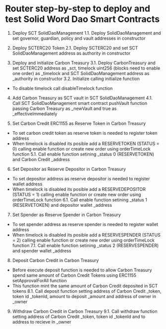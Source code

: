 # Router step-by-step to deploy and test Solid Word Dao Smart Contracts

1. Deploy SCT SolidDaoManagement
1.1. Deploy SolidDaoManagement and set governor, guardian, policy and vault addresses in constructor

2. Deploy SCTERC20 Token
2.1. Deploy SCTERC20 and set SCT SolidDaoManagement address as authority in constructor

3. Deploy and initialize Carbon Treasury
3.1. Deploy CarbonTreasury and set SCTERC20 address as _sct, timelock uint256 (blocks need to enable one order) as _timelock and SCT SolidDaoManagement address as _authority in constructor
3.2. Initialize calling initialize function
* To disable timelock call disableTimelock function

4. Add Carbon Treasury as SCT vault in SCT SolidDaoManagement
4.1. Call SCT SolidDaoManagement smart contract pushVault function passing Carbon Treasury as _newVault and true as _effectiveImmediately

5. Set Carbon Credit ERC1155 as Reserve Token in Carbon Treasury
* To set carbon credit token as reserve token is needed to register token address
* When timelock is disabled its posible add a RESERVETOKEN (STATUS = 0) calling enable function or create new order using orderTimeLock function
5.1. Call enable function setining _status 0 (RESERVETOKEN) and Carbon Credit _address 

6. Set Depositor as Reserve Depositor in Carbon Treasury
* To set depositor address as reserve depositor is needed to register wallet address
* When timelock is disabled its posible add a RESERVEDEPOSITOR (STATUS = 1) calling enable function or create new order using orderTimeLock function
6.1. Call enable function setining _status 1 (RESERVETOKEN) and depositor wallet _address 

7. Set Spender as Reserve Spender in Carbon Treasury
* To set spender address as reserve spender is needed to register wallet address
* When timelock is disabled its posible add a RESERVESPENDER (STATUS = 2) calling enable function or create new order using orderTimeLock function
7.1. Call enable function setining _status 2 (RESERVESPENDER) and spender wallet _address 

8. Deposit Carbon Credit in Carbon Treasury
* Before execute deposit function is needed to allow Carbon Treasury spend same amount of Carbon Credit Tokens using ERC1155 setApprovalForAll function
* This function mint the same amount of Carbon Credit deposited in SCT tokens
8.1. Call deposit function setting address of Carbon Credit _token, token id _tokenId, amount to deposit _amount and address of owner in _owner  

9. Withdraw Carbon Credit in Carbon Treasury
9.1. Call withdraw function setting address of Carbon Credit _token, token id _tokenId and to address to recieve in _owner